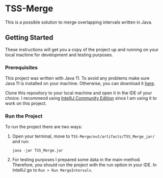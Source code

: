 # TSS-Merge
This is a possible solution to merge overlapping intervals written in Java.

## Getting Started

These instructions will get you a copy of the project up and running on your local machine for development and testing purposes.

### Prerequisites

This project was written with Java 11. To avoid any problems make sure Java 11 is installed on your machine.
Otherwise, you can download it [here](https://docs.aws.amazon.com/corretto/latest/corretto-11-ug/downloads-list.html).

Clone this repository to your local machine and open it in the IDE of your choice.
I recommend using [IntelliJ Community Edition](https://www.jetbrains.com/de-de/idea/download/#section=windows) since I am using it to work on this project.

### Run the Project
To run the project there are two ways:
1. Open your terminal, move to ```TSS-Merge/out/artifacts/TSS_Merge_jar/``` and run:
    ```
    java -jar TSS_Merge.jar
    ```
2. For testing purposes I prepared some data in the main-method. Therefore, you should run the project with the run option in your IDE. In IntelliJ go to ```Run > Run MergeIntervals```.

